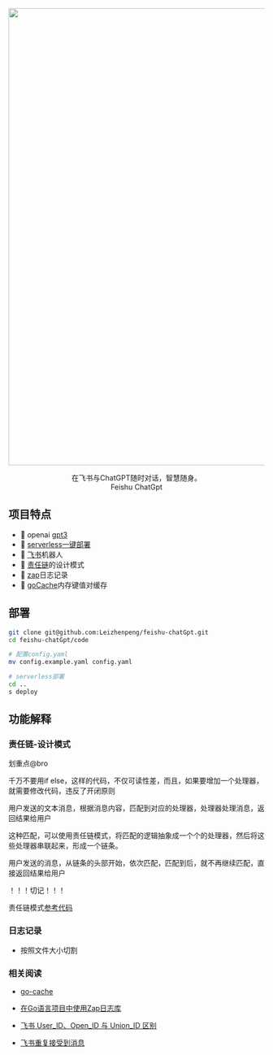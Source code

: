 
<p align='center'>
  <img src='https://p6-juejin.byteimg.com/tos-cn-i-k3u1fbpfcp/da7632aafca8419d93ace47fa6479feb~tplv-k3u1fbpfcp-watermark.image?' alt='' width='900'/>
</p>


<p align='center'>
在飞书与ChatGPT随时对话，智慧随身。
<br>
 Feishu ChatGpt
</p>

## 项目特点

- 🍏 openai [gpt3](https://platform.openai.com/account/api-keys)
- 🥒 [serverless一键部署](https://github.com/serverless-devs/serverless-devs)
- 🍎 [飞书](https://open.feishu.cn/app)机器人
- 🍐 [责任链](https://refactoringguru.cn/design-patterns/chain-of-responsibility/go/example)的设计模式
- 🍊 [zap](https://github.com/uber-go/zap)日志记录
- 🍋 [goCache](https://github.com/patrickmn/go-cache)内存键值对缓存


## 部署
``` bash
git clone git@github.com:Leizhenpeng/feishu-chatGpt.git
cd feishu-chatGpt/code

# 配置config.yaml
mv config.example.yaml config.yaml

# serverless部署
cd ..
s deploy
```

## 功能解释

### 责任链-设计模式

划重点@bro

千万不要用if else，这样的代码，不仅可读性差，而且，如果要增加一个处理器，就需要修改代码，违反了开闭原则

用户发送的文本消息，根据消息内容，匹配到对应的处理器，处理器处理消息，返回结果给用户

这种匹配，可以使用责任链模式，将匹配的逻辑抽象成一个个的处理器，然后将这些处理器串联起来，形成一个链条。

用户发送的消息，从链条的头部开始，依次匹配，匹配到后，就不再继续匹配，直接返回结果给用户


！！！切记！！！

责任链模式[参考代码](https://refactoringguru.cn/design-patterns/chain-of-responsibility)



### 日志记录

- 按照文件大小切割


### 相关阅读

- [go-cache](https://github.com/patrickmn/go-cache)

- [在Go语言项目中使用Zap日志库](https://www.liwenzhou.com/posts/Go/zap/)

- [飞书 User_ID、Open_ID 与 Union_ID 区别](https://www.feishu.cn/hc/zh-CN/articles/794300086214)

- [飞书重复接受到消息](https://open.feishu.cn/document/uAjLw4CM/ukTMukTMukTM/reference/im-v1/message/events/receive)
